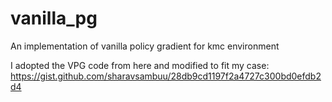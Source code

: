 # vanilla_pg
An implementation of vanilla policy gradient for kmc environment

I adopted the VPG code from here and modified to fit my case:
https://gist.github.com/sharavsambuu/28db9cd1197f2a4727c300bd0efdb2d4
